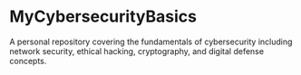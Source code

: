 # MyCybersecurityBasics
A personal repository covering the fundamentals of cybersecurity  including network security, ethical hacking, cryptography, and digital defense concepts.
